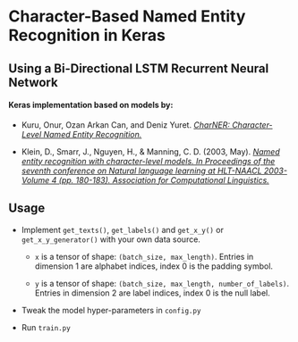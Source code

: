 # Character-Based Named Entity Recognition in Keras
## Using a Bi-Directional LSTM Recurrent Neural Network

#### Keras implementation based on models by:

 * Kuru, Onur, Ozan Arkan Can, and Deniz Yuret. [*CharNER: Character-Level Named Entity Recognition.*](http://www.aclweb.org/anthology/C/C16/C16-1087.pdf)
 
 * Klein, D., Smarr, J., Nguyen, H., & Manning, C. D. (2003, May). [*Named entity recognition with character-level models. In Proceedings of the seventh conference on Natural language learning at HLT-NAACL 2003-Volume 4 (pp. 180-183). Association for Computational Linguistics.*](http://nlp.stanford.edu/manning/papers/conll-ner.pdf)
  
## Usage

- Implement `get_texts()`, `get_labels()` and `get_x_y()` or `get_x_y_generator()` with your own data source. 

    - `x` is a tensor of shape: `(batch_size, max_length)`.
        Entries in dimension 1 are alphabet indices, index 0 is the padding symbol.
        
    - `y` is a tensor of shape: `(batch_size, max_length, number_of_labels)`.
        Entries in dimension 2 are label indices, index 0 is the null label.

- Tweak the model hyper-parameters in `config.py` 
     
- Run `train.py`